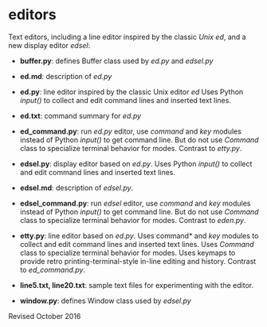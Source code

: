 
editors
=======

Text editors, including a line editor inspired by the classic *Unix ed*, and a
    new display editor *edsel*:

- **buffer.py**: defines Buffer class used by *ed.py* and *edsel.py*

- **ed.md**: description of *ed.py*

- **ed.py**: line editor inspired by the classic Unix editor *ed*
  Uses Python *input()* to collect and edit command lines and inserted
  text lines.

- **ed.txt**: command summary for *ed.py*

- **ed_command.py**: run *ed.py* editor, use *command* and *key* modules instead
  of Python *input()* to get command line.  But do not use *Command* class
  to specialize terminal behavior for modes.  Contrast to *etty.py*.

- **edsel.py**: display editor based on *ed.py*.  Uses Python *input()*
  to collect and edit command lines and inserted text lines.

- **edsel.md**: description of *edsel.py*.

- **edsel_command.py**: run *edsel* editor, use *command* and *key* modules
  instead of Python *input()* to get command line.  But do not use
  *Command* class to specialize terminal behavior for modes.  Contrast
  to *eden.py*.

- **etty.py**: line editor based on *ed.py*.  Uses command* and *key*
  modules to collect and edit command lines and inserted text lines.
  Uses *Command* class to specialize terminal behavior for modes.
  Uses keymaps to provide retro printing-terminal-style
  in-line editing and history.  Contrast to *ed_command.py*.

- **line5.txt, line20.txt**: sample text files for experimenting with
    the editor.

- **window.py**: defines Window class used by *edsel.py*

Revised October 2016
